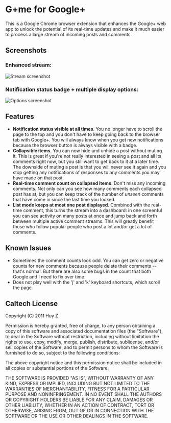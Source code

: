 G+me for Google+
================

This is a Google Chrome browser extension that enhances the Google+ web app
to unlock the potential of its real-time updates and make it much easier to
process a large stream of incoming posts and comments.

Screenshots
-----------

### Enhanced stream: ###

![Stream
screenshot](google-plus-me/raw/master/screenshots/screenshot-gpme-stream.png)

### Notification status badge + multiple display options: ###

![Options
screenshot](google-plus-me/raw/master/screenshots/screenshot-gpme-options.png)

Features
--------
 *  **Notification status visible at all times**.  You no longer have to scroll
    the page to the top and you don't have to keep going back to the browser
    tab with Google+.  You will always know when you get new notifications
    because the browser button is always visible with a badge.
 *  **Collapsible items**.  You can now hide and unhide a post without muting it.
    This is great if you're not really interested in seeing a post and all its
    comments right now, but you still want to get back to it at a later time.
    The downside of muting a post is that you will never see it again and
    you stop getting any notifications of responses to any comments you may
    have made on that post.
 *  **Real-time comment count on collapsed items**.  Don't miss any incoming
    comments.  Not only can you see how many comments each collapsed post has
    at, but you can keep track of the number of *unseen* comments that
    have come in since the last time you looked.
 *  **List mode keeps at most one post displayed**.  Combined with the
    real-time comment, this turns the stream into a dashboard: in one
    screenful you can see activity on many posts at once and jump back and
    forth between multiple active comment streams. This will greatly benefit
    those who follow popular people who post a lot and/or get a lot of
    comments.

Known Issues
------------
 *  Sometimes the comment counts look odd. You can get zero or negative counts
    for new comments because people delete their comments -- that's normal.
    But there are also some bugs in the count that both Google and I need to
    fix over time.
 *  Does not play well with the 'j' and 'k' keyboard shortcuts, which scroll
    the page.


Caltech License
---------------

Copyright (C) 2011 Huy Z

Permission is hereby granted, free of charge, to any person obtaining
a copy of this software and associated documentation files (the
"Software"), to deal in the Software without restriction, including
without limitation the rights to use, copy, modify, merge, publish,
distribute, sublicense, and/or sell copies of the Software, and to
permit persons to whom the Software is furnished to do so, subject to
the following conditions:

The above copyright notice and this permission notice shall be
included in all copies or substantial portions of the Software.

THE SOFTWARE IS PROVIDED "AS IS", WITHOUT WARRANTY OF ANY KIND,
EXPRESS OR IMPLIED, INCLUDING BUT NOT LIMITED TO THE WARRANTIES OF
MERCHANTABILITY, FITNESS FOR A PARTICULAR PURPOSE AND
NONINFRINGEMENT. IN NO EVENT SHALL THE AUTHORS OR COPYRIGHT HOLDERS BE
LIABLE FOR ANY CLAIM, DAMAGES OR OTHER LIABILITY, WHETHER IN AN ACTION
OF CONTRACT, TORT OR OTHERWISE, ARISING FROM, OUT OF OR IN CONNECTION
WITH THE SOFTWARE OR THE USE OR OTHER DEALINGS IN THE SOFTWARE.
